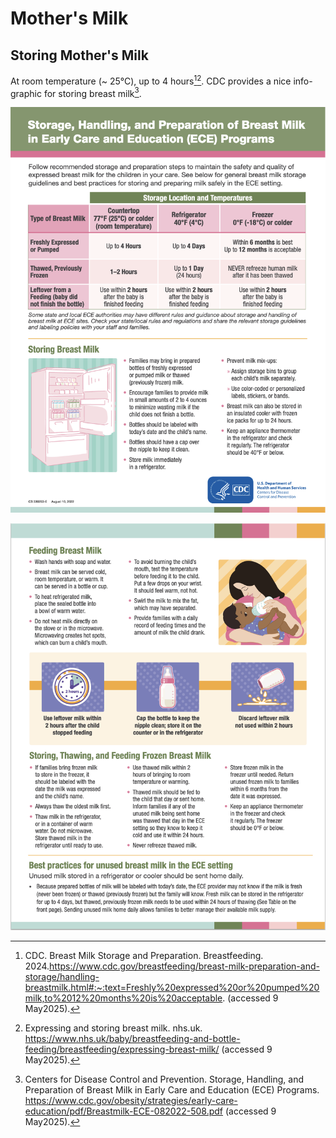 # Mother's Milk

## Storing Mother's Milk

At room temperature (~ 25°C), up to 4 hours[^cdc_breast_milk][^nhs_breast_milk]. CDC provides a nice info-graphic for storing breast milk[^cdc_storage_info].

![storing fresh](assets/Breastmilk-ECE-082022-508_2-1.png)

![storing used](assets/Breastmilk-ECE-082022-508_2-2.png)



[^cdc_breast_milk]: CDC. Breast Milk Storage and Preparation. Breastfeeding. 2024.https://www.cdc.gov/breastfeeding/breast-milk-preparation-and-storage/handling-breastmilk.html#:~:text=Freshly%20expressed%20or%20pumped%20milk,to%2012%20months%20is%20acceptable. (accessed 9 May2025).
[^nhs_breast_milk]: Expressing and storing breast milk. nhs.uk. https://www.nhs.uk/baby/breastfeeding-and-bottle-feeding/breastfeeding/expressing-breast-milk/ (accessed 9 May2025).
[^cdc_storage_info]: Centers for Disease Control and Prevention. Storage, Handling, and Preparation of Breast Milk in Early Care and Education (ECE) Programs. https://www.cdc.gov/obesity/strategies/early-care-education/pdf/Breastmilk-ECE-082022-508.pdf (accessed 9 May2025).
